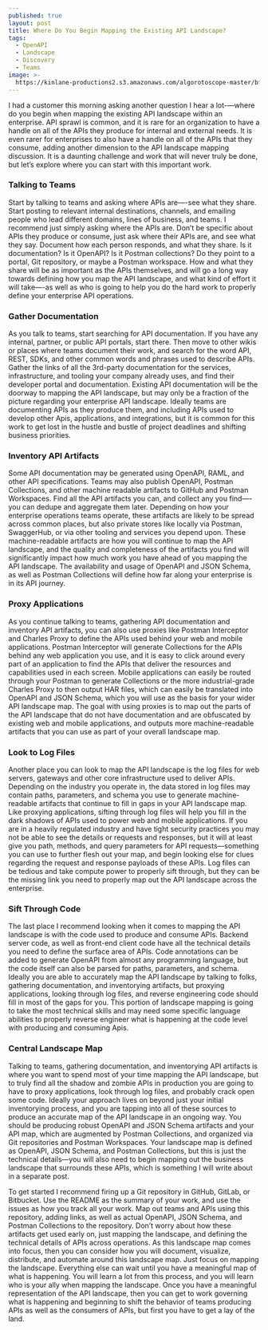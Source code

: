 ```yaml
---
published: true
layout: post
title: Where Do You Begin Mapping the Existing API Landscape?
tags:
  - OpenAPI
  - Landscape
  - Discovery
  - Teams
image: >-
  https://kinlane-productions2.s3.amazonaws.com/algorotoscope-master/bf-skinner-city-clouds-waterfront.jpg
---
```

I had a customer this morning asking another question I hear a lot-—where do you begin when mapping the existing API landscape within an enterprise. API sprawl is common, and it is rare for an organization to have a handle on all of the APIs they produce for internal and external needs. It is even rarer for enterprises to also have a handle on all of the APIs that they consume, adding another dimension to the API landscape mapping discussion. It is a daunting challenge and work that will never truly be done, but let’s explore where you can start with this important work.

### Talking to Teams
Start by talking to teams and asking where APIs are—-see what they share. Start posting to relevant internal destinations, channels, and emailing people who lead different domains, lines of business, and teams. I recommend just simply asking where the APIs are. Don’t be specific about APIs they produce or consume, just ask where their APIs are, and see what they say. Document how each person responds, and what they share. Is it documentation? Is it OpenAPI? Is it Postman collections? Do they point to a portal, Git repository, or maybe a Postman workspace. How and what they share will be as important as the APIs themselves, and will go a long way towards defining how you map the API landscape, and what kind of effort it will take—-as well as who is going to help you do the hard work to properly define your enterprise API operations.

### Gather Documentation
As you talk to teams, start searching for API documentation. If you have any internal, partner, or public API portals, start there. Then move to other wikis or places where teams document their work, and search for the word API, REST, SDKs, and other common words and phrases used to describe APIs. Gather the links of all the 3rd-party documentation for the services, infrastructure, and tooling your company already uses, and find their developer portal and documentation. Existing API documentation will be the doorway to mapping the API landscape, but may only be a fraction of the picture regarding your enterprise API landscape. Ideally teams are documenting APIs as they produce them, and including APIs used to develop other Apis, applications, and integrations, but it is common for this work to get lost in the hustle and bustle of project deadlines and shifting business priorities.

### Inventory API Artifacts
Some API documentation may be generated using OpenAPI, RAML, and other API specifications. Teams may also publish OpenAPI, Postman Collections, and other machine readable artifacts to GitHub and Postman Workspaces. Find all the API artifacts you can, and collect any you find—-you can dedupe and aggregate them later. Depending on how your enterprise operations teams operate, these artifacts are likely to be spread across common places, but also private stores like locally via Postman, SwaggerHub, or via other tooling and services you depend upon. These machine-readable artifacts are how you will continue to map the API landscape, and the quality and completeness of the artifacts you find will significantly impact how much work you have ahead of you mapping the API landscape. The availability and usage of OpenAPI and JSON Schema, as well as Postman Collections will define how far along your enterprise is in its API journey.

### Proxy Applications
As you continue talking to teams, gathering API documentation and inventory API artifacts, you can also use proxies like Postman Interceptor and Charles Proxy to define the APIs used behind your web and mobile applications. Postman Interceptor will generate Collections for the APIs behind any web application you use, and it is easy to click around every part of an application to find the APIs that deliver the resources and capabilities used in each screen. Mobile applications can easily be routed through your Postman to generate Collections or the more industrial-grade Charles Proxy to then output HAR files, which can easily be translated into OpenAPI and JSON Schema, which you will use as the basis for your wider API landscape map. The goal with using proxies is to map out the parts of the API landscape that do not have documentation and are obfuscated by existing web and mobile applications, and outputs more machine-readable artifacts that you can use as part of your overall landscape map.

### Look to Log Files
Another place you can look to map the API landscape is the log files for web servers, gateways and other core infrastructure used to deliver APIs. Depending on the industry you operate in, the data stored in log files may contain paths, parameters, and schema you use to generate machine-readable artifacts that continue to fill in gaps in your API landscape map. Like proxying applications, sifting through log files will help you fill in the dark shadows of APIs used to power web and mobile applications. If you are in a heavily regulated industry and have tight security practices you may not be able to see the details or requests and responses, but it will at least give you path, methods, and query parameters for API requests—something you can use to further flesh out your map, and begin looking else for clues regarding the request and response payloads of these APIs. Log files can be tedious and take compute power to properly sift through, but they can be the missing link you need to properly map out the API landscape across the enterprise.

### Sift Through Code
The last place I recommend looking when it comes to mapping the API landscape is with the code used to produce and consume APIs. Backend server code, as well as front-end client code have all the technical details you need to define the surface area of APIs. Code annotations can be added to generate OpenAPI from almost any programming language, but the code itself can also be parsed for paths, parameters, and schema. Ideally you are able to accurately map the API landscape by talking to folks, gathering documentation, and inventorying artifacts, but proxying applications, looking through log files, and reverse engineering code should fill in most of the gaps for you. This portion of landscape mapping is going to take the most technical skills and may need some specific language abilities to properly reverse engineer what is happening at the code level with producing and consuming Apis.

### Central Landscape Map
Talking to teams, gathering documentation, and inventorying API artifacts is where you want to spend most of your time mapping the API landscape, but to truly find all the shadow and zombie APIs in production you are going to have to proxy applications, look through log files, and probably crack open some code. Ideally your approach lives on beyond just your initial inventorying process, and you are tapping into all of these sources to produce an accurate map of the API landscape in an ongoing way. You should be producing robust OpenAPI and JSON Schema artifacts and your API map, which are augmented by Postman Collections, and organized via Git repositories and Postman Workspaces. Your landscape map is defined as OpenAPI, JSON Schema, and Postman Collections, but this is just the technical details—you will also need to begin mapping out the business landscape that surrounds these APIs, which is something I will write about in a separate post.

To get started I recommend firing up a Git repository in GitHub, GitLab, or Bitbucket. Use the README as the summary of your work, and use the issues as how you track all your work. Map out teams and APIs using this repository, adding links, as well as actual OpenAPI, JSON Schema, and Postman Collections to the repository. Don’t worry about how these artifacts get used early on, just mapping the landscape, and defining the technical details of APIs across operations. As this landscape map comes into focus, then you can consider how you will document, visualize, distribute, and automate around this landscape map. Just focus on mapping the landscape. Everything else can wait until you have a meaningful map of what is happening. You will learn a lot from this process, and you will learn who is your ally when mapping the landscape. Once you have a meaningful representation of the API landscape, then you can get to work governing what is happening and beginning to shift the behavior of teams producing APIs as well as the consumers of APIs, but first you have to get a lay of the land.